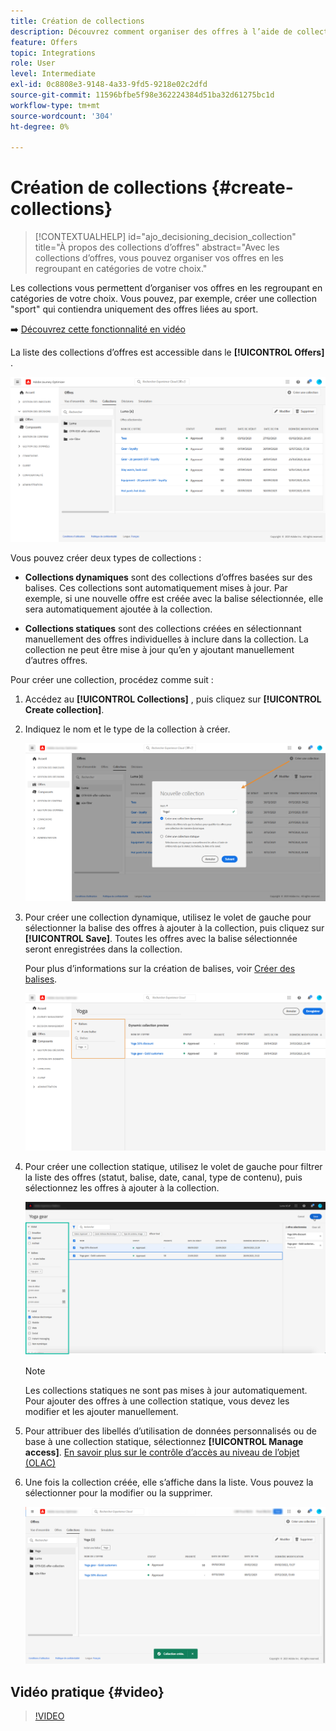 ```yaml
---
title: Création de collections
description: Découvrez comment organiser des offres à l’aide de collections
feature: Offers
topic: Integrations
role: User
level: Intermediate
exl-id: 0c8808e3-9148-4a33-9fd5-9218e02c2dfd
source-git-commit: 11596bfbe5f98e362224384d51ba32d61275bc1d
workflow-type: tm+mt
source-wordcount: '304'
ht-degree: 0%

---
```


# Création de collections {#create-collections}

>[!CONTEXTUALHELP]
>id="ajo_decisioning_decision_collection"
>title="À propos des collections d’offres"
>abstract="Avec les collections d’offres, vous pouvez organiser vos offres en les regroupant en catégories de votre choix."

Les collections vous permettent d’organiser vos offres en les regroupant en catégories de votre choix. Vous pouvez, par exemple, créer une collection &quot;sport&quot; qui contiendra uniquement des offres liées au sport.

➡️ [Découvrez cette fonctionnalité en vidéo](#video)

La liste des collections d’offres est accessible dans le **[!UICONTROL Offers]** .

![](../assets/collections_list.png)

Vous pouvez créer deux types de collections :

* **Collections dynamiques** sont des collections d’offres basées sur des balises. Ces collections sont automatiquement mises à jour. Par exemple, si une nouvelle offre est créée avec la balise sélectionnée, elle sera automatiquement ajoutée à la collection.

* **Collections statiques** sont des collections créées en sélectionnant manuellement des offres individuelles à inclure dans la collection. La collection ne peut être mise à jour qu’en y ajoutant manuellement d’autres offres.

Pour créer une collection, procédez comme suit :

1. Accédez au **[!UICONTROL Collections]** , puis cliquez sur **[!UICONTROL Create collection]**.

1. Indiquez le nom et le type de la collection à créer.

   ![](../assets/collection_create.png)

1. Pour créer une collection dynamique, utilisez le volet de gauche pour sélectionner la balise des offres à ajouter à la collection, puis cliquez sur **[!UICONTROL Save]**. Toutes les offres avec la balise sélectionnée seront enregistrées dans la collection.

   Pour plus d’informations sur la création de balises, voir [Créer des balises](../offer-library/creating-tags.md).

   ![](../assets/dynamic_collection.png)

1. Pour créer une collection statique, utilisez le volet de gauche pour filtrer la liste des offres (statut, balise, date, canal, type de contenu), puis sélectionnez les offres à ajouter à la collection.

   ![](../assets/static_collection.png)

   >[!NOTE]
   >
   >Les collections statiques ne sont pas mises à jour automatiquement. Pour ajouter des offres à une collection statique, vous devez les modifier et les ajouter manuellement.

1. Pour attribuer des libellés d’utilisation de données personnalisés ou de base à une collection statique, sélectionnez **[!UICONTROL Manage access]**. [En savoir plus sur le contrôle d’accès au niveau de l’objet (OLAC)](../../administration/object-based-access.md)

1. Une fois la collection créée, elle s’affiche dans la liste. Vous pouvez la sélectionner pour la modifier ou la supprimer.

   ![](../assets/collection_created.png)

## Vidéo pratique {#video}

>[!VIDEO](https://video.tv.adobe.com/v/329376?quality=12)


